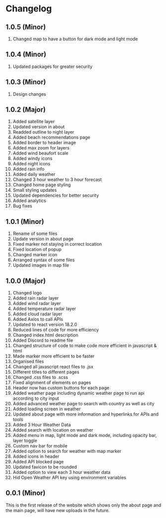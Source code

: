 # Changelog

## 1.0.5 (Minor)

1. Changed map to have a button for dark mode and light mode

## 1.0.4 (Minor)

1. Updated packages for greater security

## 1.0.3 (Minor)

1. Design changes

## 1.0.2 (Major)

1. Added satellite layer
1. Updated version in about
1. Readded outline to night layer
1. Added beach recommendations page
1. Added border to header image
1. Added max zoom for layers
1. Added wind beaufort scale
1. Added windy icons
1. Added night icons
1. Added rain info
1. Added daily weather
1. Changed 3 hour weather to 3 hour forecast
1. Changed home page styling
1. Small styling updates
1. Updated dependencies for better security
1. Added analytics
1. Bug fixes

## 1.0.1 (Minor)

1. Rename of some files
1. Update version in about page
1. Fixed marker not staying in correct location
1. Fixed location of popup
1. Changed marker icon
1. Arranged syntax of some files
1. Updated images in map file

## 1.0.0 (Major)

1. Changed logo
1. Added rain radar layer
1. Added wind radar layer
1. Added temperature radar layer
1. Added cloud radar layer
1. Added Axios to call APIs
1. Updated to react version 18.2.0
1. Reduced lines of code for more efficiency
1. Changed index.html description
1. Added Discord to readme file
1. Changed structure of code to make code more efficient in javascript & html
1. Made marker more efficient to be faster
1. Organised files
1. Changed all javascript react files to .jsx
1. Different titles to different pages
1. Changed .css files to .scss
1. Fixed alignment of elements on pages
1. Header now has custom buttons for each page
1. Added weather page including dynamic weather page to run api according to city input
1. Added advanced weather page to search with country as well as city
1. Added loading screen in weather
1. Updated about page with more information and hyperlinks for APIs and tools
1. Added 3 Hour Weather Data
1. Added search with location on weather
1. Added menu in map, light mode and dark mode, including opacity bar, layer toggle
1. Custom nav bar for mobile
1. Added option to search for weather with map marker
1. Added icons in header
1. Added API blocked page
1. Updated favicon to be rounded
1. Added option to view each 3 hour weather data
1. Hid Open Weather API key using environment variables

## 0.0.1 (Minor)

This is the first release of the website which shows only the about page and the main page, will have new uploads in the future.
